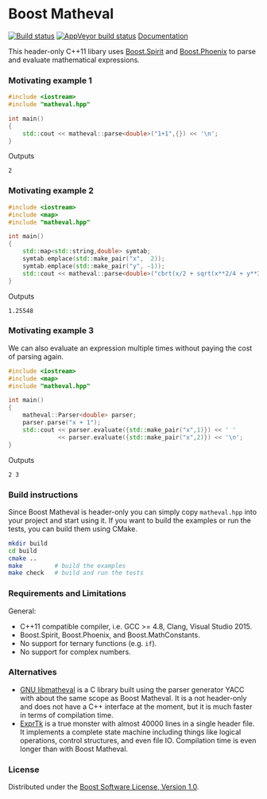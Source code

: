 # Boost Matheval

[![Build status][travis-svg]][travis-link]
[![AppVeyor build status][appveyor-svg]][appveyor-link]
[Documentation][doxygen-link]

This header-only C++11 libary uses
[Boost.Spirit](http://www.boost.org/libs/spirit/index.html) and
[Boost.Phoenix](http://www.boost.org/libs/phoenix/index.html) to parse
and evaluate mathematical expressions.

### Motivating example 1

```cpp
#include <iostream>
#include "matheval.hpp"

int main()
{
    std::cout << matheval::parse<double>("1+1",{}) << '\n';
}
```
Outputs
```
2
```

### Motivating example 2

```cpp
#include <iostream>
#include <map>
#include "matheval.hpp"

int main()
{
    std::map<std::string,double> symtab;
    symtab.emplace(std::make_pair("x",  2));
    symtab.emplace(std::make_pair("y", -1));
    std::cout << matheval::parse<double>("cbrt(x/2 + sqrt(x**2/4 + y**3/24))",symtab) << '\n';
}
```
Outputs
```
1.25548
```

### Motivating example 3

We can also evaluate an expression multiple times without paying the
cost of parsing again.
```cpp
#include <iostream>
#include <map>
#include "matheval.hpp"

int main()
{
    matheval::Parser<double> parser;
    parser.parse("x + 1");
    std::cout << parser.evaluate({std::make_pair("x",1)}) << ' '
              << parser.evaluate({std::make_pair("x",2)}) << '\n';
}
```
Outputs
```
2 3
```

### Build instructions

Since Boost Matheval is header-only you can simply copy `matheval.hpp`
into your project and start using it.  If you want to build the
examples or run the tests, you can build them using CMake.
```bash
mkdir build
cd build
cmake ..
make         # build the examples
make check   # build and run the tests
```

### Requirements and Limitations

General:

* C++11 compatible compiler, i.e. GCC >= 4.8, Clang, Visual Studio 2015.
* Boost.Spirit, Boost.Phoenix, and Boost.MathConstants.
* No support for ternary functions (e.g. `if`).
* No support for complex numbers.

### Alternatives

* [GNU libmatheval](https://www.gnu.org/software/libmatheval/) is a C
  library built using the parser generator YACC with about the same
  scope as Boost Matheval.  It is a not header-only and does not have
  a C++ interface at the moment, but it is much faster in terms of
  compilation time.
* [ExprTk](http://www.partow.net/programming/exprtk/) is a true
  monster with almost 40000 lines in a single header file.  It
  implements a complete state machine including things like logical
  operations, control structures, and even file IO.  Compilation time
  is even longer than with Boost Matheval.

### License

Distributed under the [Boost Software License, Version 1.0](http://boost.org/LICENSE_1_0.txt).

[travis-svg]: https://travis-ci.org/hmenke/boost_matheval.svg?branch=master
[travis-link]: https://travis-ci.org/hmenke/boost_matheval
[appveyor-svg]: https://ci.appveyor.com/api/projects/status/bphe1739kownt81c/branch/master?svg=true
[appveyor-link]: https://ci.appveyor.com/project/hmenke/boost-matheval/branch/master
[doxygen-link]: https://hmenke.github.io/boost_matheval
